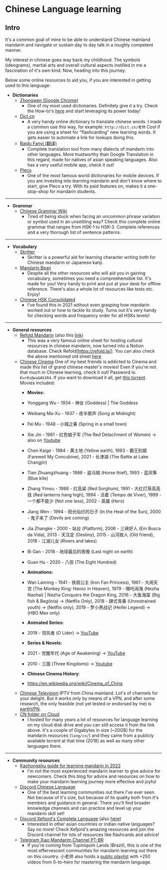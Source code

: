 # Chinese Language learning

## Intro

It's a common goal of mine to be able to understand Chinese mainland mandarin and 
navigate or sustain day to day talk in a roughly competent manner. 

My interest in chinese goes way back my childhood. The symbols (ideograms), martial arts and 
overall cultural aspects instilled in me a fascination of it's own kind. Now, heading into 
this journey.

Below some online resources to aid you, if you are interested in getting used to this language:

* **Dictionaries**
    - [Zhongwen (Google Chrome)](https://chrome.google.com/webstore/detail/zhongwen-chinese-english/kkmlkkjojmombglmlpbpapmhcaljjkde)
        - One of my most used dictionaries. Definitely give it a try. Check the How-to's [here](https://zhongwen-chrome.blogspot.com/) and start leveraging its power today!
    - [Dict.cn](https://dict.cn/)
        - A very handy online dictionary to translate chinese words. I made a common use this way, for example: ```http://dict.cn/老师```
        Cool if you are using a sheet for "flashcarding" new learning words. It gets easier to automate a link for lookups doing this.
    - [Baidu Fanyi (翻译)](https://fanyi.baidu.com/)
        - Complete translation tool from many dialects of mandarin into other languages. More trustworthy than Google Translation in this regard, made for natives of asian speaking languages. Also has a very useful mobile app, check it out!
    - [Pleco](https://www.pleco.com/)
        - One of the most famous world dictionaries for mobile devices. If you are investing into learning mandarin and don't know where to start, give Pleco a try. With its paid features on, makes it a one-stop-shop for mandarin students.
----

* **Grammar**
    - [Chinese Grammar Wiki](https://resources.allsetlearning.com/chinese/grammar/)
        - Tired of being stuck when facing an uncommon phrase variation or symbol used in an unsettling way? Check this complete online grammar that ranges from HSK-1 to HSK-3. Complete references and a very thorough list of sentence patterns.  
----

* **Vocabulary**
    - [Skritter](https://skritter.com/demo)
        - Skritter is a powerful aid for learning character writing both for Chinese mandarin or Japanese kanji.
    - [Mandarin Bean](https://mandarinbean.com/new-hsk-vocabulary/)
        - Despite all the other resources who will aid you in gaining vocabulary, sometimes you need a compreehensible list. It's made for you! Very handy to print and put at your desk for offline reference. There's also a whole lot of resources like tests etc. Enjoy! 
    - [Chinese HSK Consolidated](https://docs.google.com/spreadsheets/d/1-BppwKJzK1swKgGw94jTB0GGB2vfr8tPdh0sTW7wi9Y/edit?usp=sharing)
        - I've found this in 2021 without even grasping how mandarin worked out or how to tackle its study. Turns out it's very handy for checking words and frequency order for all HSKs levels!
----

* **General resources**
    - [Refold Mandarin](https://refold.link/mandarinNotion) (also this [link](https://zenith-raincoat-5cf.notion.site/Refold-Mandarin-Resources-d54bfade358b4d0a88b5600acb99582b))
        -   This was a very famous online sheet for hosting cultural resources in chinese mandarin, now turned into a Notion database. Check Refold[https://refold.la/]. You can also check the above mentioned old sheet [here](https://docs.google.com/spreadsheets/d/1mq3sfslUsC9WlPM7pJN5A7hOFdVqpEFBbiU8-fgmRUw/edit?usp=sharing)
    - [Chinese Cinema](https://disk.yandex.ru/d/E_IM5MYJ4SG_sw) One of my best friends is addicted to Cinema and made this list of grand chinese master's movies! Even if you're not that much in Chinese learning, check it out! Password is: ```Kur0s@wa$Ak1R4```. If you want to download it all, get [this torrent](https://drive.google.com/file/d/1hfnpu2mGB5lgZFL30JJqwJSV063CE64y/view?usp=share_link). Movies included:
        - **Movies:**
        - Yonggang Wu - 1934 - 神女 (Goddess) | The Goddess
        - Weibang Ma-Xu - 1937 - 夜半歌声 (Song at Midnight)
        - Fei Mu - 1948 - 小城之春 (Spring in a small town)
        - Xie Jin - 1961 - 红色娘子军 (The Red Detachment of Women) -> also on [Youtube](https://www.youtube.com/watch?v=EenkAGNXBBQ&ab_channel=F%C3%A1bioCardoso) 
        - Chen Kaige - 1984 - 黄土地 (Yellow earth), 1993 - 霸王别姬 (Farewell My Concubine), 2021 - 长津湖 (The Battle at Lake Changjin)
        - Tian Zhuangzhuang - 1986 - 盗马贼 (Horse thief), 1993 - 蓝风筝 (Blue kite)
        - Zhang Yimou - 1988 - 红高粱 (Red Sorghum), 1991 - 大红灯笼高高挂 (Red lanterns hang high), 1994 - 活着 (Tempo de Viver), 1999 - 一个都不能少 (Not one less), 2002 - 英雄 (Hero)
        - Jiang Wen - 1994 - 阳光灿烂的日子 (In the Heat of the Sun), 2000 - 鬼子来了 (Devils are coming)
        - Jia Zhangke - 2000 - 站台 (Platform), 2006 - 三峡好人 (Em Busca da Vida), 2013 - 天注定 (Destiny), 2015 - 山河故人 (Old friend), 2018 - 江湖儿女 (Rivers and lakes)
        - Bi Gan - 2018 - 地球最后的夜晚 (Last night on earth)
        - Guan Hu - 2020 - 八佰 (The Eight Hundred)
        
        - **Animations:**
        - Wan Laiming - 1941 - 铁扇公主 (Iron Fan Princess), 1961 - 大闹天宫 (The Monkey King: Havoc in Heaven), 1979 - 哪吒闹海 (Nezha Naohai) | Nezha Conquers the Dragon King, 2016 - 大鱼海棠 (Big fish & Begônia) -> (Netflix Only), 2018 - 肆式青春 (Unrestrained youth) -> (Netflix only), 2019 - 罗小黑战记 (Heifei Legend) -> (HBO Max only)
        - **Animated Series:**
        - 2019 - 领风者 (O Líder) -> [YouTube](https://www.youtube.com/playlist?list=PLvL3Puo5nv9smd8eeyOQaHBPCkTEYMJIr)
        - **Series & Novels:**
        - 2021 - 觉醒年代 (Age of Awakening) -> [YouTube](https://www.youtube.com/watch?v=cI8mKJmDUYs&list=PLGdeVB4h7_6SwFRrSukO4OU2dmYyOa7Gk)
        - 2010 - 三国 (Three Kingdoms) -> [Youtube](https://www.youtube.com/playlist?list=PL33A390995E9A7F00)
        - **Chinese Cinema History**:
        - https://en.wikipedia.org/wiki/Cinema_of_China
    - [Chinese Television](https://github.com/nullniverse/iptv-cn) IPTV from China mainland. Lot's of channels for your delight. But it works only by means of a VPN, and after some research, the only feasible (not yet tested or endorsed by me) is [earthVPN](https://www.earthvpn.com).
    - [CN folder on Cloud](https://disk.yandex.ru/d/-VPtFWfldMlAKw)
        - I hosted for many years a lot of resources for language learning on my cloud disk drive and you can still access it from the link above. It's a couple of Gigabytes in size (~20GB) for the mandarin resources (```lang/cn/```) and they came from a publicly available torrent at that time (2018) as well as many other languages there. 

----

* **Community resources**
    - [Kaohongshu guide for learning mandarin in 2022](https://kaohongshu.blog/2022/01/13/learn-mandarin-chinese-resources-part-1/)
        - I'm not the most experienced mandarin learner to give advice for newcomers. Check this blog for advice and resources on how to make your mandarin learning journey more effective and joyful
    - [Discord Chinese Language](https://discord.gg/chineselanguage)
        - One of the best learning communities out there I've ever seen. Not because of it's size, but because of its quality both from it's members and guidance in general. There you'll find broader knowledge channels and can practice and level up your mandarin skill set!
    - [Discord Xefjord's Complete Language](https://discord.gg/PfzZqBUw) (also [here](https://xefjord.wixsite.com/xefscompletelangs))
        - Interested in other asian countries or indian native languages? Say no more! Check Xefjord's amazing resources and join the Discord channel for lots of resources like flashcards and advice!
    - [Telegram Xiao Mandarim Channel PT-BR](https://t.me/mandarim)
        - If you're coming from Tupiniquim Lands (Brazil), this is one of the most effervescent communities for mandarin learning out there on this country. 小老师 also holds a [public playlist](https://www.youtube.com/playlist?list=PLSA_5IcZ3282g5B1luYSP6IxPaLigxErG) with +250 videos from 0-to-hero for mastering the mandarin language. 

